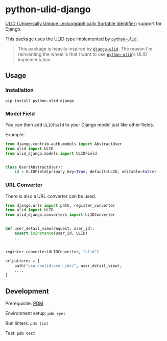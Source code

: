 # python-ulid-django

[ULID (Universally Unique Lexicographically Sortable Identifier)][ulid-spec] support for
Django.

This package uses the ULID type implemented by [`python-ulid`][python-ulid].

> This package is heavily inspired by [`django-ulid`][django-ulid]. The reason I'm
> reinventing the wheel is that I want to use [`python-ulib`][python-ulid]'s
> ULID implementation.

## Usage

### Installation

```shell
pip install python-ulid-django
```

### Model Field

You can then add `ULIDField` to your Django model just like other fields.

Example:

```python
from django.contrib.auth.models import AbstractUser
from ulid import ULID
from ulid_django.models import ULIDField


class User(AbstractUser):
    id = ULIDField(primary_key=True, default=ULID, editable=False)
```

### URL Converter

There is also a URL converter can be used.

```python
from django.urls import path, register_converter
from ulid import ULID
from ulid_django.converters import ULIDConverter


def user_detail_view(request, user_id):
    assert isinstance(user_id, ULID)
    ...


register_converter(ULIDConverter, "ulid")

urlpatterns = [
    path("user/<ulid:user_id>/", user_detail_view),
    ...,
]
```

## Development

Prerequisite: [PDM](https://pdm-project.org/latest/)

Environment setup: `pdm sync`

Run linters: `pdm lint`

Test: `pdm test`

[ulid-spec]: https://github.com/ulid/spec

[python-ulid]: https://github.com/mdomke/python-ulid

[django-ulid]: https://github.com/ahawker/django-ulid
